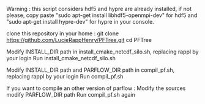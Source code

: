 Warning : this script considers hdf5 and hypre are already installed, if not please, copy paste "sudo apt-get install libhdf5-openmpi-dev" for hdf5 and "sudo apt-get install hypre-dev" for hypre in your console.

clone this repository in your home :
git clone https://github.com/LucieRappHenry/PFTree.git
cd PFTree

Modify INSTALL_DIR path in install_cmake_netcdf_silo.sh, replacing rappl by your login
Run install_cmake_netcdf_silo.sh

Modify INSTALL_DIR path and PARFLOW_DIR path in compil_pf.sh, replacing rappl by your login
Run compil_pf.sh

If you want to compile an other version of parflow :
Modify the sources
modify PARFLOW_DIR path
Run compil_pf.sh again
